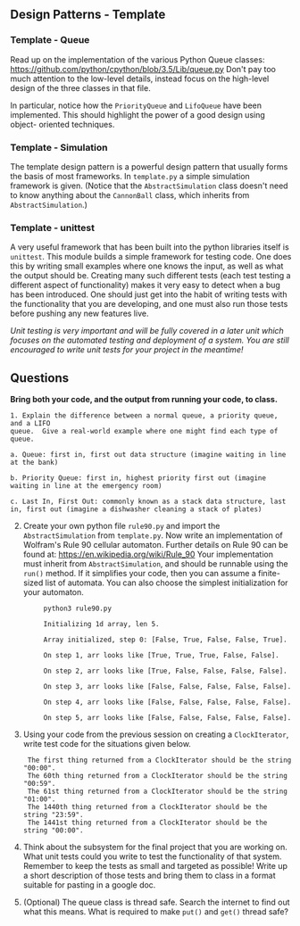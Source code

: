 ## Design Patterns - Template

### Template - Queue
Read up on the implementation of the various Python Queue classes:
https://github.com/python/cpython/blob/3.5/Lib/queue.py
Don't pay too much attention to the low-level details, instead focus on the
high-level design of the three classes in that file.

In particular, notice how the `PriorityQueue` and `LifoQueue` have been
implemented.  This should highlight the power of a good design using object-
oriented techniques.

### Template - Simulation

The template design pattern is a powerful design pattern that usually forms the
basis of most frameworks.  In `template.py` a simple simulation framework is
given.  (Notice that the `AbstractSimulation` class doesn't need to know
anything about the `CannonBall` class, which inherits from
`AbstractSimulation`.)

### Template - unittest
A very useful framework that has been built into the python libraries itself
is `unittest`.  This module builds a simple framework for testing code.
One does this by writing small examples where one knows the input, as well as
what the output should be.  Creating many such different tests (each test
testing a different aspect of functionality) makes it very easy to detect
when a bug has been introduced.  One should just get into the habit of writing
tests with the functionality that you are developing, and one must also run
those tests before pushing any new features live.

*Unit testing is very important and will be fully covered in a later unit which
focuses on the automated testing and deployment of a system. You are still
encouraged to write unit tests for your project in the meantime!*

## Questions
**Bring both your code, and the output from running your code, to class.**

    1. Explain the difference between a normal queue, a priority queue, and a LIFO
    queue.  Give a real-world example where one might find each type of queue.

    a. Queue: first in, first out data structure (imagine waiting in line at the bank)

    b. Priority Queue: first in, highest priority first out (imagine waiting in line at the emergency room)

    c. Last In, First Out: commonly known as a stack data structure, last in, first out (imagine a dishwasher cleaning a stack of plates)

2. Create your own python file `rule90.py` and import the `AbstractSimulation`
from `template.py`.  Now write an implementation of Wolfram's Rule 90 cellular
automaton.  Further details on Rule 90 can be found at:
https://en.wikipedia.org/wiki/Rule_90
Your implementation must inherit from `AbstractSimulation`, and should be
runnable using the `run()` method. If it simplifies your code, then you can
assume a finite-sized list of automata.  You can also choose the simplest
initialization for your automaton.

            python3 rule90.py

            Initializing 1d array, len 5.

            Array initialized, step 0: [False, True, False, False, True].

            On step 1, arr looks like [True, True, True, False, False].

            On step 2, arr looks like [True, False, False, False, False].

            On step 3, arr looks like [False, False, False, False, False].

            On step 4, arr looks like [False, False, False, False, False].

            On step 5, arr looks like [False, False, False, False, False].

3. Using your code from the previous session on creating a `ClockIterator`, write test code for the situations given below.


        The first thing returned from a ClockIterator should be the string "00:00".
        The 60th thing returned from a ClockIterator should be the string "00:59".
        The 61st thing returned from a ClockIterator should be the string "01:00".
        The 1440th thing returned from a ClockIterator should be the string "23:59".
        The 1441st thing returned from a ClockIterator should be the string "00:00".

4. Think about the subsystem for the final project that you are working on.  
What unit tests could you write to test the functionality of that system.  
Remember to keep the tests as small and targeted as possible!  Write up a short
description of those tests and bring them to class in a format suitable for
pasting in a google doc.

5. (Optional) The queue class is thread safe.  Search the internet to find out
what this means.  What is required to make `put()` and `get()` thread safe?
